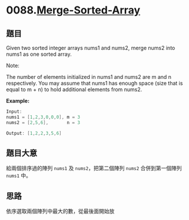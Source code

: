 # 0088.[Merge-Sorted-Array](https://leetcode.com/problems/merge-sorted-array/description/)

## 題目

Given two sorted integer arrays nums1 and nums2, merge nums2 into nums1 as one sorted array.

Note:

The number of elements initialized in nums1 and nums2 are m and n respectively.
You may assume that nums1 has enough space (size that is equal to m + n) to hold additional elements from nums2.

**Example:**

```c
Input:
nums1 = [1,2,3,0,0,0], m = 3
nums2 = [2,5,6],       n = 3

Output: [1,2,2,3,5,6]
```

## 題目大意

給兩個排序過的陣列 `nums1` 及 `nums2`，把第二個陣列 `nums2` 合併到第一個陣列 `nums1` 中。

## 思路

依序選取兩個陣列中最大的數，從最後面開始放
